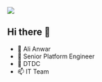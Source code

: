 ![](https://komarev.com/ghpvc/?username=echobash-dtdc)

## Hi there 👋

- 🔭 Ali Anwar
- 🌱 Senior Platform Engineer
- 🔭 DTDC
- 📫 IT Team
